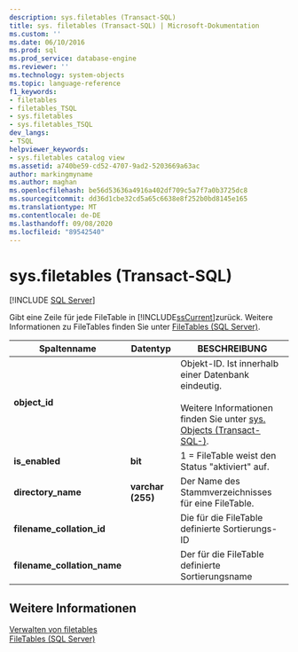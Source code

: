 ```yaml
---
description: sys.filetables (Transact-SQL)
title: sys. filetables (Transact-SQL) | Microsoft-Dokumentation
ms.custom: ''
ms.date: 06/10/2016
ms.prod: sql
ms.prod_service: database-engine
ms.reviewer: ''
ms.technology: system-objects
ms.topic: language-reference
f1_keywords:
- filetables
- filetables_TSQL
- sys.filetables
- sys.filetables_TSQL
dev_langs:
- TSQL
helpviewer_keywords:
- sys.filetables catalog view
ms.assetid: a740be59-cd52-4707-9ad2-5203669a63ac
author: markingmyname
ms.author: maghan
ms.openlocfilehash: be56d53636a4916a402df709c5a7f7a0b3725dc8
ms.sourcegitcommit: dd36d1cbe32cd5a65c6638e8f252b0bd8145e165
ms.translationtype: MT
ms.contentlocale: de-DE
ms.lasthandoff: 09/08/2020
ms.locfileid: "89542540"
---
```

# <a name="sysfiletables-transact-sql"></a>sys.filetables (Transact-SQL)
[!INCLUDE [SQL Server](../../includes/applies-to-version/sqlserver.md)]

  Gibt eine Zeile für jede FileTable in [!INCLUDE[ssCurrent](../../includes/sscurrent-md.md)]zurück. Weitere Informationen zu FileTables finden Sie unter [FileTables &#40;SQL Server&#41;](../../relational-databases/blob/filetables-sql-server.md).    
  
|Spaltenname|Datentyp|BESCHREIBUNG|  
|-----------------|---------------|-----------------|  
|**object_id**||Objekt-ID. Ist innerhalb einer Datenbank eindeutig.<br /><br /> Weitere Informationen finden Sie unter [sys. Objects &#40;Transact-SQL-&#41;](../../relational-databases/system-catalog-views/sys-objects-transact-sql.md).|  
|**is_enabled**|**bit**|1 = FileTable weist den Status "aktiviert" auf.|  
|**directory_name**|**varchar (255)**|Der Name des Stammverzeichnisses für eine FileTable.|  
|**filename_collation_id**||Die für die FileTable definierte Sortierungs-ID|  
|**filename_collation_name**||Der für die FileTable definierte Sortierungsname|  
  
## <a name="see-also"></a>Weitere Informationen  
 [Verwalten von filetables](../../relational-databases/blob/manage-filetables.md)   
 [FileTables &#40;SQL Server&#41;](../../relational-databases/blob/filetables-sql-server.md)  
  
  
